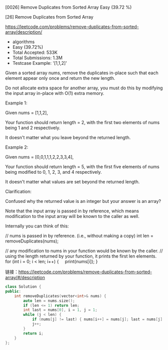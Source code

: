 [0026] Remove Duplicates from Sorted Array                          Easy   (39.72 %)

<!--front-->	
[26] Remove Duplicates from Sorted Array  

https://leetcode.com/problems/remove-duplicates-from-sorted-array/description/

* algorithms
* Easy (39.72%)
* Total Accepted:    533K
* Total Submissions: 1.3M
* Testcase Example:  '[1,1,2]'

Given a sorted array nums, remove the duplicates in-place such that each element appear only once and return the new length.

Do not allocate extra space for another array, you must do this by modifying the input array in-place with O(1) extra memory.

Example 1:


Given nums = [1,1,2],

Your function should return length = 2, with the first two elements of nums being 1 and 2 respectively.

It doesn't matter what you leave beyond the returned length.

Example 2:


Given nums = [0,0,1,1,1,2,2,3,3,4],

Your function should return length = 5, with the first five elements of nums being modified to 0, 1, 2, 3, and 4 respectively.

It doesn't matter what values are set beyond the returned length.


Clarification:

Confused why the returned value is an integer but your answer is an array?

Note that the input array is passed in by reference, which means modification to the input array will be known to the caller as well.

Internally you can think of this:


// nums is passed in by reference. (i.e., without making a copy)
int len = removeDuplicates(nums);

// any modification to nums in your function would be known by the caller.
// using the length returned by your function, it prints the first len elements.
for (int i = 0; i < len; i++) {
    print(nums[i]);
}






<!--back-->
链接：https://leetcode.com/problems/remove-duplicates-from-sorted-array/#/description

```cpp
class Solution {
public:
    int removeDuplicates(vector<int>& nums) {
        auto len = nums.size();
        if (len <= 1) return len;
        int last = nums[0], i = 1, j = 1;
        while (j < len) {
            if (nums[j] != last) { nums[i++] = nums[j]; last = nums[j]; }
            j++;
        }
        return i;
    }
};
```


